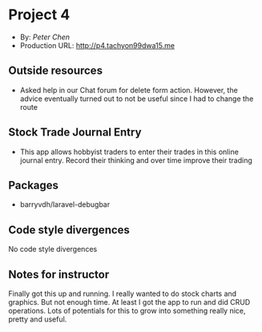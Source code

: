 # Project 4
+ By: *Peter Chen*
+ Production URL: <http://p4.tachyon99dwa15.me>

## Outside resources
+ Asked help in our Chat forum for delete form action. However, the advice eventually turned out to not be useful since I had to change the route


## Stock Trade Journal Entry
+ This app allows hobbyist traders to enter their trades in this online journal entry. Record their thinking and over time improve their trading

## Packages
+ barryvdh/laravel-debugbar

## Code style divergences
No code style divergences

## Notes for instructor
Finally got this up and running.  I really wanted to do stock charts and graphics. But not enough time. At least I got
the app to run and did CRUD operations. Lots of potentials for this to grow into something really nice, pretty and useful.

